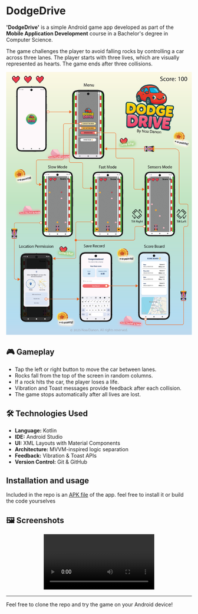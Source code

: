 #  DodgeDrive

**'DodgeDrive'** is a simple Android game app developed as part of the **Mobile Application Development** course in a Bachelor's degree in Computer Science.

The game challenges the player to avoid falling rocks by controlling a car across three lanes. The player starts with three lives, which are visually represented as hearts. The game ends after three collisions.

<div align="center">
  <img src="screenshots/dodgeDrive_workflow.png" alt="Game flow"/>
</div>

## 🎮 Gameplay

- Tap the left or right button to move the car between lanes.
- Rocks fall from the top of the screen in random columns.
- If a rock hits the car, the player loses a life.
- Vibration and Toast messages provide feedback after each collision.
- The game stops automatically after all lives are lost.

## 🛠️ Technologies Used

- **Language:** Kotlin  
- **IDE:** Android Studio  
- **UI:** XML Layouts with Material Components  
- **Architecture:** MVVM-inspired logic separation  
- **Feedback:** Vibration & Toast APIs  
- **Version Control:** Git & GitHub  

## Installation and usage
Included in the repo is an [APK file](https://github.com/noadanon220/DodgeDrive/blob/main/com.danono.dodgedrive.apk) of the app. feel free to install it or build the code yourselves

## 🖼️ Screenshots

<div align="center">
  <video src="https://github.com/user-attachments/assets/1cfd9886-8e4a-4806-beda-5e991bcef17a" alt="DodgeDrive Demo" ></video>
</div>


---

Feel free to clone the repo and try the game on your Android device!
